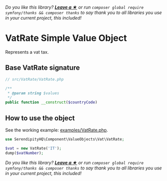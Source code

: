 *Do you like this library? [**Leave a &#9733;**](#js-repo-pjax-container) or run `composer global require symfony/thanks && composer thanks` to say thank you to all libraries you use in your current project, this included!*

VatRate Simple Value Object
===========================

Represents a vat tax.

## Base VatRate signature

```php
// src/VatRate/VatRate.php

/**
 * @param string $values
 */
public function __construct($countryCode)
```

## How to use the object

See the working example: [examples/VatRate.php](examples/Vat.php).

```php
use SerendipityHQ\Component\ValueObjects\Vat\VatRate;

$vat = new VatRate('IT');
dump($vatNumber);
```

*Do you like this library? [**Leave a &#9733;**](#js-repo-pjax-container) or run `composer global require symfony/thanks && composer thanks` to say thank you to all libraries you use in your current project, this included!*
